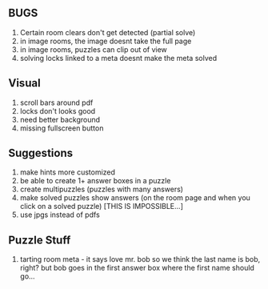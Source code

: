 ## BUGS
1. Certain room clears don't get detected (partial solve)
2. in image rooms, the image doesnt take the full page
3. in image rooms, puzzles can clip out of view
4. solving locks linked to a meta doesnt make the meta solved

## Visual
1. scroll bars around pdf
2. locks don't looks good
3. need better background
4. missing fullscreen button

## Suggestions
1. make hints more customized
2. be able to create 1+ answer boxes in a puzzle
3. create multipuzzles (puzzles with many answers)
4. make solved puzzles show answers (on the room page and when you click on a solved puzzle) [THIS IS IMPOSSIBLE...]
5. use jpgs instead of pdfs

## Puzzle Stuff
1. tarting room meta - it says love mr. bob so we think the last name is bob, right? but bob goes in the first answer box where the first name should go...
